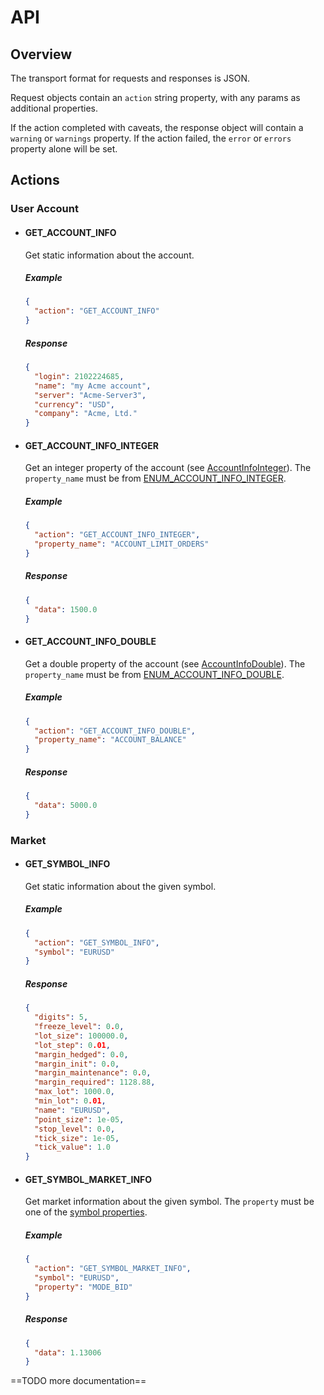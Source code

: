 # API

## Overview
The transport format for requests and responses is JSON.

Request objects contain an `action` string property, with any params as additional properties.

If the action completed with caveats, the response object will contain a `warning` or `warnings` property.
If the action failed, the `error` or `errors` property alone will be set.

## Actions

### User Account

- #### GET_ACCOUNT_INFO
  Get static information about the account.
  
  ##### Example
  ```json
  {
    "action": "GET_ACCOUNT_INFO"
  }
  ```
  ##### Response
  ```json
  {
    "login": 2102224685,
    "name": "my Acme account",
    "server": "Acme-Server3",
    "currency": "USD",
    "company": "Acme, Ltd."
  }
  ```

- #### GET_ACCOUNT_INFO_INTEGER
  Get an integer property of the account (see [AccountInfoInteger](https://docs.mql4.com/account/accountinfointeger)).
  The `property_name` must be from [ENUM_ACCOUNT_INFO_INTEGER](https://docs.mql4.com/constants/environment_state/accountinformation#enum_account_info_integer).
  
  ##### Example
  ```json
  {
    "action": "GET_ACCOUNT_INFO_INTEGER",
    "property_name": "ACCOUNT_LIMIT_ORDERS"
  }
  ```
  ##### Response
  ```json
  {
    "data": 1500.0
  }
  ```

- #### GET_ACCOUNT_INFO_DOUBLE
  Get a double property of the account (see [AccountInfoDouble](https://docs.mql4.com/account/accountinfodouble)).
  The `property_name` must be from [ENUM_ACCOUNT_INFO_DOUBLE](https://docs.mql4.com/constants/environment_state/accountinformation#enum_account_info_double).
  
  ##### Example
  ```json
  {
    "action": "GET_ACCOUNT_INFO_DOUBLE",
    "property_name": "ACCOUNT_BALANCE"
  }
  ```
  ##### Response
  ```json
  {
    "data": 5000.0
  }
  ```
### Market

- #### GET_SYMBOL_INFO
  Get static information about the given symbol.
  
  ##### Example
  ```json
  {
    "action": "GET_SYMBOL_INFO",
    "symbol": "EURUSD"
  }
  ```
  ##### Response
  ```json
  {
    "digits": 5,
    "freeze_level": 0.0,
    "lot_size": 100000.0,
    "lot_step": 0.01,
    "margin_hedged": 0.0,
    "margin_init": 0.0,
    "margin_maintenance": 0.0,
    "margin_required": 1128.88,
    "max_lot": 1000.0,
    "min_lot": 0.01,
    "name": "EURUSD",
    "point_size": 1e-05,
    "stop_level": 0.0,
    "tick_size": 1e-05,
    "tick_value": 1.0
  }
  ```

- #### GET_SYMBOL_MARKET_INFO
  Get market information about the given symbol.
  The `property` must be one of the [symbol properties](https://docs.mql4.com/constants/environment_state/marketinfoconstants).
  
  ##### Example
  ```json
  {
    "action": "GET_SYMBOL_MARKET_INFO",
    "symbol": "EURUSD",
    "property": "MODE_BID"
  }
  ```
  ##### Response
  ```json
  {
    "data": 1.13006
  }
  ```
==TODO more documentation==
